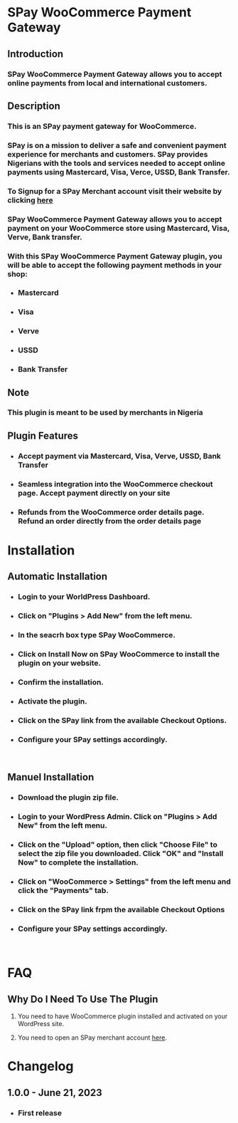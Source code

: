 # **SPay WooCommerce Payment Gateway**

## **Introduction**

### SPay WooCommerce Payment Gateway allows you to accept online payments from local and international customers.  
&NewLine;
## **Description**

### This is an SPay payment gateway for WooCommerce.

### SPay is on a mission to deliver a safe and convenient payment experience for merchants and customers. SPay provides Nigerians with the tools and services needed to accept online payments using Mastercard, Visa, Verce, USSD, Bank Transfer.

### To Signup for a SPay Merchant account visit their website by clicking [here](https://spaybusiness.com/register "Google Search")

### SPay WooCommerce Payment Gateway allows you to accept payment on your WooCommerce store using Mastercard, Visa, Verve, Bank transfer.

### With this SPay WooCommerce Payment Gateway plugin, you will be able to accept the following payment methods in your shop:
&NewLine;

- ### **Mastercard**

- ### **Visa**
  
- ### **Verve**

- ### **USSD**

- ### **Bank Transfer**
&NewLine;

## **Note**
&NewLine;

### This plugin is meant to be used by merchants in Nigeria
&NewLine;

## **Plugin Features**
&NewLine;

- ### **Accept payment** via Mastercard, Visa, Verve, USSD, Bank Transfer

- ### **Seamless integration** into the WooCommerce checkout page. Accept payment directly on your site

- ### **Refunds** from the WooCommerce order details page. Refund an order directly from the order details page
&NewLine;

# **Installation**

## **Automatic Installation**
&NewLine;

- ### Login to your WorldPress Dashboard.

- ### Click on "Plugins > Add New" from the left menu.

- ### In the seacrh box type **SPay WooCommerce**.

- ### Click on **Install Now** on **SPay WooCommerce** to install the plugin on your website.

- ### Confirm the installation.

- ### Activate the plugin.

- ### Click on the **SPay** link from the available Checkout Options.

- ### Configure your **SPay** settings accordingly.
&nbsp;

## **Manuel Installation**
&NewLine;

- ### Download the plugin zip file.

- ### Login to your WordPress Admin. Click on "Plugins > Add New" from the left menu.

- ### Click on the "Upload" option, then click "Choose File" to select the zip file you downloaded. Click "OK" and "Install Now" to complete the installation.

- ### Click on "WooCommerce > Settings" from the left menu and click the **"Payments"** tab.

- ### Click on the **SPay** link frpm the available Checkout Options

- ### Configure your **SPay** settings accordingly.
&NewLine;

<!-- ### For FTP manuel installation, [check here](https://www.spaybusiness.com "Google Search") -->
&nbsp;

# **FAQ**

## **Why Do I Need To Use The Plugin**

1. You need to have WooCommerce plugin installed and activated on your WordPress site.

2. You need to open an SPay merchant account [here](https://wwww.spaybusiness.com/register "Google Search").
&nbsp;

# **Changelog**

## **1.0.0 - June 21, 2023**

- ### First release